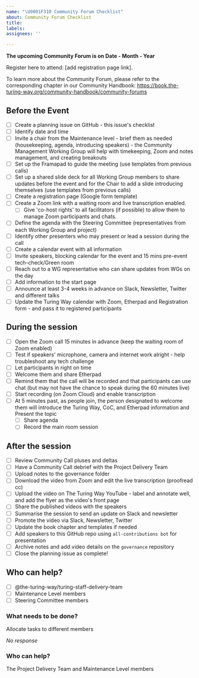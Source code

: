 ```yaml
---
name: "\U0001F310 Community Forum Checklist"
about: Community Forum Checklist
title:
labels:
assignees: ''

---
```

**The upcoming Community Forum is on Date - Month - Year**

Register here to attend: [add registration page link].

To learn more about the Community Forum, please refer to the corresponding chapter in our Community Handbook: https://book.the-turing-way.org/community-handbook/community-forums
## Before the Event 

- [ ] Create a planning issue on GitHub - this issue's checklist
- [ ] Identify date and time
- [ ] Invite a chair from the Maintenance level - brief them as needed (housekeeping, agenda, introducing speakers) - the Community Management Working Group will help with timekeeping, Zoom and notes management, and creating breakouts
- [ ] Set up the Framapad to guide the meeting (use templates from previous calls)
- [ ] Set up a shared slide deck for all Working Group members to share updates before the event and for the Chair to add a slide introducing themselves (use templates from previous calls)
- [ ] Create a registration page (Google form template)
- [ ] Create a Zoom link with a waiting room and live transcription enabled.
  - [ ] Give 'co-host rights' to all facilitators (if possible) to allow them to manage Zoom participants and chats.
- [ ] Define the agenda with the Steering Committee (representatives from each Working Group and project)
- [ ] Identify other presenters who may present or lead a session during the call
- [ ] Create a calendar event with all information
- [ ] Invite speakers, blocking  calendar for the event and 15 mins pre-event tech-check/Green room
- [ ] Reach out to a WG representative who can share updates from WGs on the day
- [ ] Add information to the start page
- [ ] Announce at least 3-4 weeks in advance on Slack, Newsletter, Twitter and different talks
- [ ] Update the Turing Way calendar with Zoom, Etherpad and Registration form - and pass it to registered participants

## During the session

- [ ] Open the Zoom call 15 minutes in advance (keep the waiting room of Zoom enabled)
- [ ] Test if speakers' microphone, camera and internet work alright - help troubleshoot any tech challenge
- [ ] Let participants in right on time
- [ ] Welcome them and share Etherpad
- [ ] Remind them that the call will be recorded and that participants can use chat (but may not have the chance to speak during the 60 minutes live)
- [ ] Start recording (on Zoom Cloud) and enable transcription
- [ ] At 5 minutes past, as people join, the person designated to welcome them will introduce the Turing Way, CoC, and Etherpad information and Present the topic
  - [ ] Share agenda
  - [ ]  Record the main room session

## After the session

- [ ] Review Community Call pluses and deltas
- [ ] Have a Community Call debrief with the Project Delivery Team
- [ ] Upload notes to the governance folder
- [ ] Download the video from Zoom and edit the live transcription (proofread cc)
- [ ] Upload the video on The Turing Way YouTube - label and annotate well, and add the flyer as the video's front page
- [ ] Share the published videos with the speakers
- [ ] Summarise the session to send an update on Slack and newsletter
- [ ] Promote the video via Slack, Newsletter, Twitter
- [ ] Update the book chapter and templates if needed
- [ ] Add speakers to this GitHub repo using `all-contributions bot` for presentation
- [ ] Archive notes and add video details on the `governance` repository
- [ ] Close the planning issue as complete!

## Who can help?

- [ ] @the-turing-way/turing-staff-delivery-team
- [ ] Maintenance Level members
- [ ] Steering Committee members

### What needs to be done?

Allocate tasks to different members

_No response_

### Who can help?
The Project Delivery Team and Maintenance Level members
